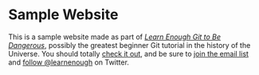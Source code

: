 # Sample Website

This is a sample website made as part of [*Learn Enough Git to Be Dangerous*](https://learnenough.com/git-tutorial), possibly the greatest beginner Git tutorial in the history of the Universe. You should totally [check it out](https://www.learnenough.com/git-tutorial), and be sure to [join the email list](https://www.learnenough.com/#email_list) and [follow @learnenough](https://twitter.com/learnenough) on Twitter.